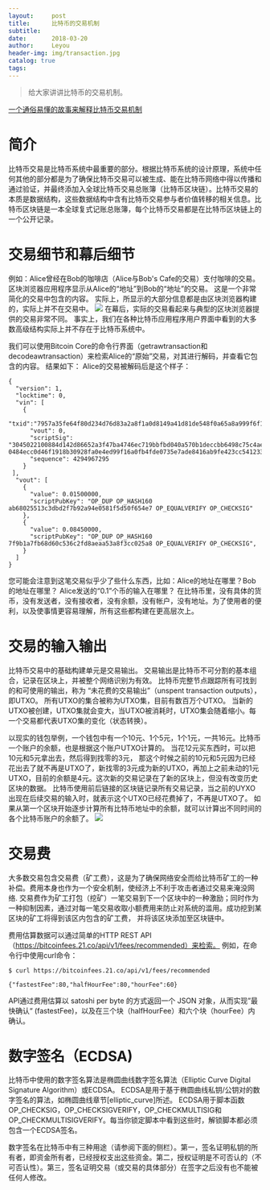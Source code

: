 ```yaml
---
layout:     post
title:      比特币的交易机制
subtitle:  
date:       2018-03-20
author:     Leyou
header-img: img/transaction.jpg
catalog: true
tags:
---
```


> 给大家讲讲比特币的交易机制。

[一个通俗易懂的故事来解释比特币交易机制](http://blog.codinglabs.org/articles/bitcoin-mechanism-make-easy.html)

# 简介
比特币交易是比特币系统中最重要的部分。根据比特币系统的设计原理，系统中任何其他的部分都是为了确保比特币交易可以被生成、能在比特币网络中得以传播和通过验证，并最终添加入全球比特币交易总账簿（比特币区块链）。比特币交易的本质是数据结构，这些数据结构中含有比特币交易参与者价值转移的相关信息。比特币区块链是一本全球复式记账总账簿，每个比特币交易都是在比特币区块链上的一个公开记录。

# 交易细节和幕后细节
例如：Alice曾经在Bob的咖啡店（Alice与Bob's Cafe的交易）支付咖啡的交易。
区块浏览器应用程序显示从Alice的“地址”到Bob的“地址”的交易。 这是一个非常简化的交易中包含的内容。 实际上，所显示的大部分信息都是由区块浏览器构建的，实际上并不在交易中。
![](https://raw.githubusercontent.com/LeyouHong/LeyouHong.github.io/master/img/transaction_front.png)
在幕后，实际的交易看起来与典型的区块浏览器提供的交易非常不同。 事实上，我们在各种比特币应用程序用户界面中看到的大多数高级结构实际上并不存在于比特币系统中。

我们可以使用Bitcoin Core的命令行界面（getrawtransaction和decodeawtransaction）来检索Alice的“原始”交易，对其进行解码，并查看它包含的内容。 结果如下： Alice的交易被解码后是这个样子：
```
{
  "version": 1,
  "locktime": 0,
  "vin": [
    {
      "txid":"7957a35fe64f80d234d76d83a2a8f1a0d8149a41d81de548f0a65a8a999f6f18",
      "vout": 0,
      "scriptSig": "3045022100884d142d86652a3f47ba4746ec719bbfbd040a570b1deccbb6498c75c4ae24cb02204b9f039ff08df09cbe9f6addac960298cad530a863ea8f53982c09db8f6e3813[ALL] 0484ecc0d46f1918b30928fa0e4ed99f16a0fb4fde0735e7ade8416ab9fe423cc5412336376789d172787ec3457eee41c04f4938de5cc17b4a10fa336a8d752adf",
      "sequence": 4294967295
    }
 ],
  "vout": [
    {
      "value": 0.01500000,
      "scriptPubKey": "OP_DUP OP_HASH160 ab68025513c3dbd2f7b92a94e0581f5d50f654e7 OP_EQUALVERIFY OP_CHECKSIG"
    },
    {
      "value": 0.08450000,
      "scriptPubKey": "OP_DUP OP_HASH160 7f9b1a7fb68d60c536c2fd8aeaa53a8f3cc025a8 OP_EQUALVERIFY OP_CHECKSIG",
    }
  ]
}
```
您可能会注意到这笔交易似乎少了些什么东西，比如：Alice的地址在哪里？Bob的地址在哪里？ Alice发送的“0.1”个币的输入在哪里？ 在比特币里，没有具体的货币，没有发送者，没有接收者，没有余额，没有帐户，没有地址。为了使用者的便利，以及使事情更容易理解，所有这些都构建在更高层次上。

# 交易的输入输出
比特币交易中的基础构建单元是交易输出。 交易输出是比特币不可分割的基本组合，记录在区块上，并被整个网络识别为有效。 比特币完整节点跟踪所有可找到的和可使用的输出，称为 “未花费的交易输出”（unspent transaction outputs），即UTXO。 所有UTXO的集合被称为UTXO集，目前有数百万个UTXO。 当新的UTXO被创建，UTXO集就会变大，当UTXO被消耗时，UTXO集会随着缩小。每一个交易都代表UTXO集的变化（状态转换）。

以现实的钱包举例，一个钱包中有一个10元、1个5元，1个1元，一共16元。比特币一个账户的余额，也是根据这个账户UTXO计算的。 当花12元买东西时，可以把10元和5元拿出去，然后得到找零的3元， 那这个时候之前的10元和5元因为已经花出去了就不再是UTXO了，新找零的3元成为新的UTXO，再加上之前未动的1元UTXO，目前的余额是4元。这次新的交易记录在了新的区块上，但没有改变历史区块的数据。 比特币使用前后链接的区块链记录所有交易记录，当之前的UYXO出现在后续交易的输入时，就表示这个UTXO已经花费掉了，不再是UTXO了。 如果从第一个区块开始逐步计算所有比特币地址中的余额，就可以计算出不同时间的各个比特币账户的余额了。
![](https://raw.githubusercontent.com/LeyouHong/LeyouHong.github.io/master/img/utxo.jpg)

# 交易费
大多数交易包含交易费（矿工费），这是为了确保网络安全而给比特币矿工的一种补偿。费用本身也作为一个安全机制，使经济上不利于攻击者通过交易来淹没网络.
交易费作为矿工打包（挖矿）一笔交易到下一个区块中的一种激励；同时作为一种抑制因素，通过对每一笔交易收取小额费用来防止对系统的滥用。成功挖到某区块的矿工将得到该区内包含的矿工费， 并将该区块添加至区块链中。

费用估算数据可以通过简单的HTTP REST API（https://bitcoinfees.21.co/api/v1/fees/recommended）来检索。 例如，在命令行中使用curl命令：
```
$ curl https://bitcoinfees.21.co/api/v1/fees/recommended

{"fastestFee":80,"halfHourFee":80,"hourFee":60}
```
API通过费用估算以 satoshi per byte 的方式返回一个 JSON 对象，从而实现”最快确认“ (fastestFee)，以及在三个块（halfHourFee）和六个块（hourFee）内确认。

# 数字签名（ECDSA)
比特币中使用的数字签名算法是椭圆曲线数字签名算法（Elliptic Curve Digital Signature Algorithm）或ECDSA。 ECDSA是用于基于椭圆曲线私钥/公钥对的数字签名的算法，如椭圆曲线章节[elliptic_curve]所述。 ECDSA用于脚本函数OP_CHECKSIG，OP_CHECKSIGVERIFY，OP_CHECKMULTISIG和OP_CHECKMULTISIGVERIFY。每当你锁定脚本中看到这些时，解锁脚本都必须包含一个ECDSA签名。

数字签名在比特币中有三种用途（请参阅下面的侧栏）。第一，签名证明私钥的所有者，即资金所有者，已经授权支出这些资金。第二，授权证明是不可否认的（不可否认性）。第三，签名证明交易（或交易的具体部分）在签字之后没有也不能被任何人修改。
